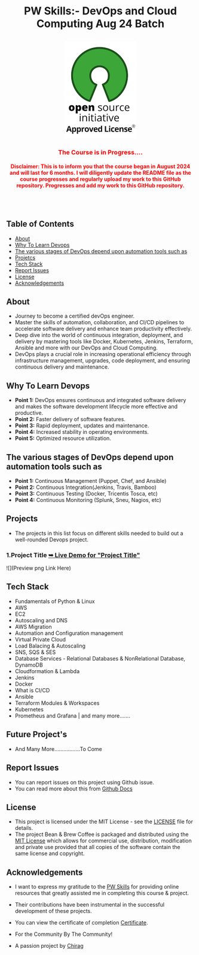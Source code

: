 <h1 align="center">PW Skills:- DevOps and Cloud Computing Aug 24 Batch</h1>

<div align="center">

<h2 align="center">
  <a href="LICENSE">
    <img src="https://github.com/SorcererChiragsingh/PW-Skills-DevOps-and-Cloud-Computing-Aug-24/blob/main/MIT%20License.png" alt="MIT License" />
  </a>
</h2>
<h3 align="center">
<font color="red">The Course is in Progress....</font>
</h3>
<h4 align="center">
<font color="red">Disclaimer: This is to inform you that the course began in August 2024 and will last for 6 months. I will diligently update the README file as the course progresses and regularly upload my work to this GitHub repository. Progresses and add my work to this GitHub repository.</font>
</h4>
<p></p>

</div> <br/><br/>

## Table of Contents

- [About](#about)
- [Why To Learn Devops](#Why-To-Learn-Devops)
- [The various stages of DevOps depend upon automation tools such as](#The-various-stages-of-DevOps-depend-upon-automation-tools-such-as)
- [Projetcs](#Projects)
- [Tech Stack](#tech-stack)
- [Report Issues](#report-issues)
- [License](#license)
- [Acknowledgements](#acknowledgements)

## About
- Journey to become a certified devOps engineer.
- Master the skills of automation, collaboration, and CI/CD pipelines to accelerate software delivery and enhance team productivity effectively.
- Deep dive into the world of continuous integration, deployment, and delivery by mastering tools like Docker, Kubernetes, Jenkins, Terraform, Ansible   and more with our DevOps and Cloud Computing. 
- DevOps plays a crucial role in increasing operational efficiency through infrastructure management, upgrades, code deployment, and ensuring continuous delivery and maintenance.

## Why To Learn Devops

- **Point 1:** DevOps ensures continuous and integrated software delivery and makes the software development lifecycle more effective and productive.
- **Point 2:** Faster delivery of software features.
- **Point 3:** Rapid deployment, updates and maintenance.
- **Point 4:** Increased stability in operating environments.
- **Point 5:** Optimized resource utilization.

## The various stages of DevOps depend upon automation tools such as

- **Point 1:** Continuous Management (Puppet, Chef, and Ansible)  
- **Point 2:** Continuous Integration(Jenkins, Travis, Bamboo)
- **Point 3:** Continuous Testing (Docker, Tricentis Tosca, etc)
- **Point 4:** Continuous Monitoring (Splunk, Sneu, Nagios, etc)


## Projects

- The projects in this list focus on different skills needed to build out a well-rounded Devops project.

### 1.Project Title <a href="" target="_blank"><strong>➥ Live Demo for "Project Title"</strong></a>
![](Preview png Link Here)



## Tech Stack

- Fundamentals of Python & Linux
- AWS
- EC2
- Autoscaling and DNS
- AWS Migration
- Automation and Configuration management
- Virtual Private Cloud
- Load Balacing & Autoscaling
- SNS, SQS & SES
- Database Services - Relational Databases & NonRelational Database, DynamoDB
- Cloudformation & Lambda
- Jenkins
- Docker
- What is CI/CD
- Ansible
- Terraform Modules & Workspaces
- Kubernetes
- Prometheus and Grafana | and many more.......


## Future Project's

 - And Many More.................To Come

 ## Report Issues
- You can report issues on this project using Github issue.
- You can read more about this from [Github Docs](https://docs.github.com/en/issues/tracking-your-work-with-issues/creating-an-issue)

## License

- This project is licensed under the MIT License - see the [LICENSE](https://github.com/SorcererChiragsingh/PW-Skills-DevOps-and-Cloud-Computing-Aug-24/LICENSE) file for details.
- The project Bean & Brew Coffee is packaged and distributed using the [MIT License](https://choosealicense.com/licenses/mit/) which allows for commercial use, distribution, modification and private use provided that all copies of the software contain the same license and copyright.

## Acknowledgements

- I want to express my gratitude to the [PW Skills](https://pwskills.com/course/devops-cloud-computing/?source=pwskills.com&position=course_dropdown&from=home_page) for providing online resources that greatly assisted me in completing this course & project.

- Their contributions have been instrumental in the successful development of these projects. 
- You can view the certificate of completion [Certificate]().

- For the Community By The Community!
- A passion project by [Chirag](www.linkedin.com/in/chirag-singh-148993279)